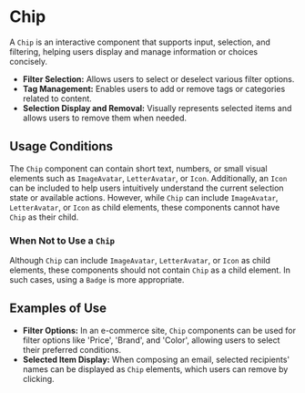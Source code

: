 # Chip

A `Chip` is an interactive component that supports input, selection, and filtering, helping users display and manage information or choices concisely.

- **Filter Selection:** Allows users to select or deselect various filter options.
- **Tag Management:** Enables users to add or remove tags or categories related to content.
- **Selection Display and Removal:** Visually represents selected items and allows users to remove them when needed.

## Usage Conditions

The `Chip` component can contain short text, numbers, or small visual elements such as `ImageAvatar`, `LetterAvatar`, or `Icon`. Additionally, an `Icon` can be included to help users intuitively understand the current selection state or available actions. However, while `Chip` can include `ImageAvatar`, `LetterAvatar`, or `Icon` as child elements, these components cannot have `Chip` as their child.

### When Not to Use a `Chip`

Although `Chip` can include `ImageAvatar`, `LetterAvatar`, or `Icon` as child elements, these components should not contain `Chip` as a child element. In such cases, using a `Badge` is more appropriate.

## Examples of Use

- **Filter Options:** In an e-commerce site, `Chip` components can be used for filter options like 'Price', 'Brand', and 'Color', allowing users to select their preferred conditions.
- **Selected Item Display:** When composing an email, selected recipients' names can be displayed as `Chip` elements, which users can remove by clicking.
